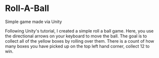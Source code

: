 # Roll-A-Ball
Simple game made via Unity

Following Unity's tutorial, I created a simple roll a ball game. Here, you use the directional arrows on your keyboard to move the ball. The goal is to collect all of the yellow boxes by rolling over them. There is a count of how many boxes you have picked up on the top left hand corner, collect 12 to win.
